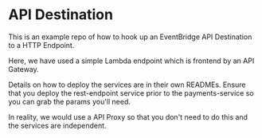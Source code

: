 # API Destination

This is an example repo of how to hook up an EventBridge API Destination to a HTTP Endpoint.

Here, we have used a simple Lambda endpoint which is frontend by an API Gateway.

Details on how to deploy the services are in their own READMEs. Ensure that you deploy the rest-endpoint service prior to the payments-service so you can grab the params you'll need.

In reality, we would use a API Proxy so that you don't need to do this and the services are independent.
